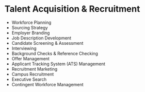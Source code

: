 # Talent Acquisition & Recruitment

- Workforce Planning
- Sourcing Strategy
- Employer Branding
- Job Description Development
- Candidate Screening & Assessment
- Interviewing
- Background Checks & Reference Checking
- Offer Management
- Applicant Tracking System (ATS) Management
- Recruitment Marketing
- Campus Recruitment
- Executive Search
- Contingent Workforce Management